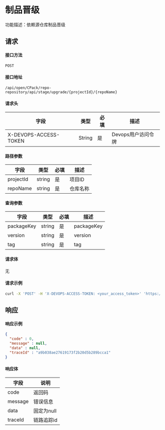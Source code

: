 # 制品晋级
功能描述：依赖源仓库制品晋级



## 请求

#### 接口方法

`POST`

#### 接口地址

`/api/open/CPack/repo-repository/api/stage/upgrade/{projectId}/{repoName}`

#### 请求头

| 字段                  | 类型   | 必填 | 描述               |
| --------------------- | ------ | ---- | ------------------ |
| X-DEVOPS-ACCESS-TOKEN | String | 是   | Devops用户访问令牌 |

#### 路径参数

| 字段 | 类型 | 必填 | 描述 |
| -------- | -------- | -------- | -------- |
| projectId     | string   | 是      | 项目ID |
| repoName     | string   | 是      | 仓库名称 |

#### 查询参数

| 字段 | 类型 | 必填 | 描述 |
| -------- | -------- | -------- | -------- |
| packageKey     | string   | 是      | packageKey |
| version     | string   | 是      | version |
| tag     | string   | 是      | tag |

#### 请求体

无

#### 请求示例

```bash
curl -X 'POST' -H 'X-DEVOPS-ACCESS-TOKEN: <your_access_token>' 'https://devops.example.com/api/open/CPack/repo-repository/api/stage/upgrade/{projectId}/{repoName}?packageKey=npm://express&version=3.0.1&tag=@release'
```



## 响应

#### 响应示例

```json
{
  "code" : 0,
  "message" : null,
  "data" : null,
  "traceId" : "a9b038ae27619173f2b20d5b289bcca1"
}
```

#### 响应体

| 字段    | 说明       |
| ------- | ---------- |
| code    | 返回码     |
| message | 错误信息   |
| data    | 固定为null |
| traceId | 链路追踪id |
